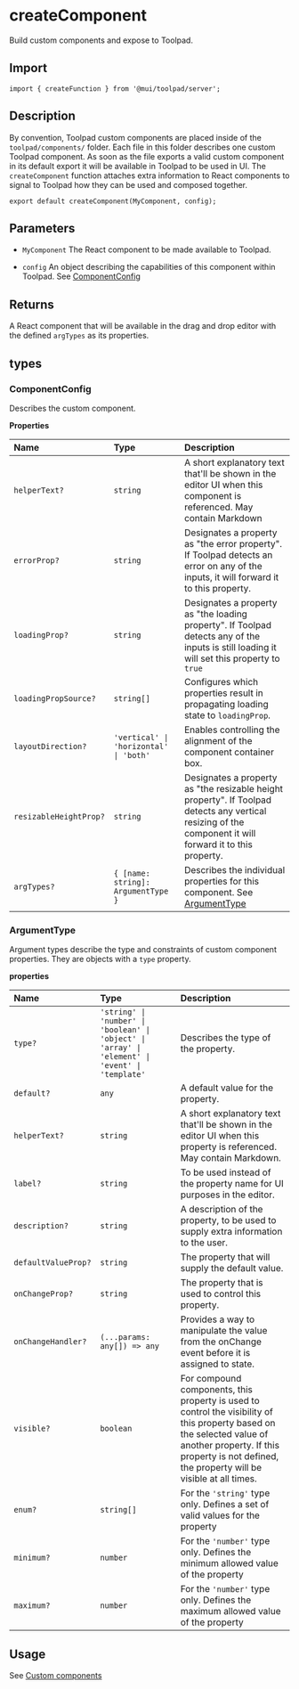 # createComponent

<p class="description">Build custom components and expose to Toolpad.</p>

## Import

```tsx
import { createFunction } from '@mui/toolpad/server';
```

## Description

By convention, Toolpad custom components are placed inside of the `toolpad/components/` folder. Each file in this folder describes one custom Toolpad component. As soon as the file exports a valid custom component in its default export it will be available in Toolpad to be used in UI. The `createComponent` function attaches extra information to React components to signal to Toolpad how they can be used and composed together.

```tsx
export default createComponent(MyComponent, config);
```

## Parameters

- `MyComponent` The React component to be made available to Toolpad.

- `config` An object describing the capabilities of this component within Toolpad. See [ComponentConfig](#componentconfig)

## Returns

A React component that will be available in the drag and drop editor with the defined `argTypes` as its properties.

## types

### ComponentConfig

Describes the custom component.

**Properties**

| Name                   | Type                                   | Description                                                                                                                                              |
| :--------------------- | :------------------------------------- | :------------------------------------------------------------------------------------------------------------------------------------------------------- |
| `helperText?`          | `string`                               | A short explanatory text that'll be shown in the editor UI when this component is referenced. May contain Markdown                                       |
| `errorProp?`           | `string`                               | Designates a property as "the error property". If Toolpad detects an error on any of the inputs, it will forward it to this property.                    |
| `loadingProp?`         | `string`                               | Designates a property as "the loading property". If Toolpad detects any of the inputs is still loading it will set this property to `true`               |
| `loadingPropSource?`   | `string[]`                             | Configures which properties result in propagating loading state to `loadingProp`.                                                                        |
| `layoutDirection?`     | `'vertical' \| 'horizontal' \| 'both'` | Enables controlling the alignment of the component container box.                                                                                        |
| `resizableHeightProp?` | `string`                               | Designates a property as "the resizable height property". If Toolpad detects any vertical resizing of the component it will forward it to this property. |
| `argTypes?`            | `{ [name: string]: ArgumentType }`     | Describes the individual properties for this component. See [ArgumentType](#argumenttype)                                                                |

### ArgumentType

Argument types describe the type and constraints of custom component properties. They are objects with a `type` property.

**properties**

| Name                | Type                                                                                             | Description                                                                                                                                                                                                            |
| :------------------ | :----------------------------------------------------------------------------------------------- | :--------------------------------------------------------------------------------------------------------------------------------------------------------------------------------------------------------------------- |
| `type?`             | `'string' \| 'number' \| 'boolean' \| 'object' \| 'array' \| 'element' \| 'event' \| 'template'` | Describes the type of the property.                                                                                                                                                                                    |
| `default?`          | `any`                                                                                            | A default value for the property.                                                                                                                                                                                      |
| `helperText?`       | `string`                                                                                         | A short explanatory text that'll be shown in the editor UI when this property is referenced. May contain Markdown.                                                                                                     |
| `label?`            | `string`                                                                                         | To be used instead of the property name for UI purposes in the editor.                                                                                                                                                 |
| `description?`      | `string`                                                                                         | A description of the property, to be used to supply extra information to the user.                                                                                                                                     |
| `defaultValueProp?` | `string`                                                                                         | The property that will supply the default value.                                                                                                                                                                       |
| `onChangeProp?`     | `string`                                                                                         | The property that is used to control this property.                                                                                                                                                                    |
| `onChangeHandler?`  | `(...params: any[]) => any`                                                                      | Provides a way to manipulate the value from the onChange event before it is assigned to state.                                                                                                                         |
| `visible?`          | `boolean`                                                                                        | For compound components, this property is used to control the visibility of this property based on the selected value of another property. If this property is not defined, the property will be visible at all times. |
| `enum?`             | `string[]`                                                                                       | For the `'string'` type only. Defines a set of valid values for the property                                                                                                                                           |
| `minimum?`          | `number`                                                                                         | For the `'number'` type only. Defines the minimum allowed value of the property                                                                                                                                        |
| `maximum?`          | `number`                                                                                         | For the `'number'` type only. Defines the maximum allowed value of the property                                                                                                                                        |

## Usage

See [Custom components](/toolpad/building-ui/custom-components/)
